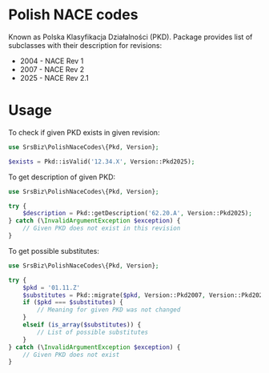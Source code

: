 Polish NACE codes
=================

Known as Polska Klasyfikacja Działalności (PKD). Package provides list of subclasses
with their description for revisions:

- 2004 - NACE Rev 1
- 2007 - NACE Rev 2
- 2025 - NACE Rev 2.1

Usage
=====

To check if given PKD exists in given revision:

```php
use SrsBiz\PolishNaceCodes\{Pkd, Version};

$exists = Pkd::isValid('12.34.X', Version::Pkd2025);
```

To get description of given PKD:

```php
use SrsBiz\PolishNaceCodes\{Pkd, Version};

try {
    $description = Pkd::getDescription('62.20.A', Version::Pkd2025);
} catch (\InvalidArgumentException $exception) {
    // Given PKD does not exist in this revision
}
```

To get possible substitutes:

```php
use SrsBiz\PolishNaceCodes\{Pkd, Version};

try {
    $pkd = '01.11.Z'
    $substitutes = Pkd::migrate($pkd, Version::Pkd2007, Version::Pkd2025);
    if ($pkd === $substitutes) {
        // Meaning for given PKD was not changed
    }
    elseif (is_array($substitutes)) {
        // List of possible substitutes 
    }
} catch (\InvalidArgumentException $exception) {
    // Given PKD does not exist
}
```
